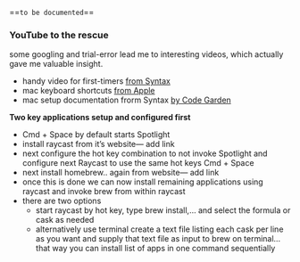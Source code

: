 ==```to be documented```==



### YouTube to the rescue
some googling and trial-error lead me to interesting videos, which actually gave me valuable insight.

 * handy video for first-timers [from Syntax](https://youtu.be/GK7zLYAXdDs?si=lxuplcgV7qE63_Vf)
 * mac keyboard shortcuts [from Apple](https://support.apple.com/en-us/102650)
 * mac setup documentation frorm Syntax [by Code Garden](https://github.com/CodingGarden/mac-setup)


**Two key applications setup and configured first**

* Cmd + Space by default starts Spotlight 
* install raycast from it’s website— add link
* next configure the hot key combination to not invoke Spotlight and configure next Raycast to use the same hot keys Cmd + Space 
* next install homebrew.. again from website— add link
* once this is done we can now install remaining applications using raycast and invoke brew from within raycast
* there are two options 
  * start raycast by hot key, type brew install,… and select the formula or cask as needed 
  * alternatively use terminal create a text file listing each cask per line as you want and supply that text file as input to brew on terminal…that way you can install list of apps in one command sequentially 